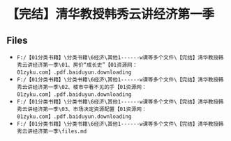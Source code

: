 # 【完结】清华教授韩秀云讲经济第一季

## Files

- `F:/【01分类书籍】\分类书籍\6经济\其他1------w课等多个文件\【完结】清华教授韩秀云讲经济第一季\01、房价“成长史”【01资源网：01zyku.com】.pdf.baiduyun.downloading`
- `F:/【01分类书籍】\分类书籍\6经济\其他1------w课等多个文件\【完结】清华教授韩秀云讲经济第一季\02、楼市中看不见的手【01资源网：01zyku.com】.pdf.baiduyun.downloading`
- `F:/【01分类书籍】\分类书籍\6经济\其他1------w课等多个文件\【完结】清华教授韩秀云讲经济第一季\03、市场决定资源配置【01资源网：01zyku.com】.pdf.baiduyun.downloading`
- `F:/【01分类书籍】\分类书籍\6经济\其他1------w课等多个文件\【完结】清华教授韩秀云讲经济第一季\files.md`
